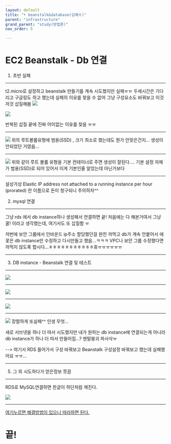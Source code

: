 ```yaml
---
layout: default
title: "• beanstalk&database(김혜수)"
parent: "infrastructure"
grand_parent: "study(방법론)"
nav_order: 5

---
```


EC2 Beanstalk - Db 연결
===================

1. 초반 실패
-------------
 t2.micro로 설정하고 beanstalk 만들기를 계속 시도했지만 실패ㅠㅠ
두세시간은 기다리고 구글링도 하고 했는데 실패의 이유를 찾을 수 없어 그냥 구성요소도 바꿔보고 이것저것 삽질해봄
![](https://ifh.cc/g/YC8cT.png)

![](https://i.imgur.com/LZqGVuK.jpg)

반복된 삽질 끝에 진짜 어이없는 이유를 찾음 ㅠㅠ

----------
![](https://i.imgur.com/bEPoUQr.jpg)
위의 루트볼륨유형에 범용(SSD) , 크기 최소로 했는데도 뭔가 안맞은건지... 생성이 안되었던 거였음...

----------
![](https://i.imgur.com/B63XxtI.jpg)
위와 같이 루트 볼륨 유형을 기본 컨테이너로 주면 생성이 잘된다....
기본 설정 자체가 범용(SSD)로 되어 있어서 이게 기본인줄 알았는데 아닌가보다


----------
설상가상
Elastic IP address not attached to a running instance per hour (prorated)
란 이름으로 돈이 청구되니 주의하자^^


2. mysql 연결
-------------

그냥 rds 에서 db instance하나 생성해서 연결하면 끝!
처음에는 다 해본거여서 그냥 꿀! 이라고 생각했는데,
여기서도 또 삽질함 ㅠ

저번에 보안 그룹에서 인바운드 ip주소 할당했던걸 완전 까먹고
db가 계속 안붙어서
애꿏은 db instance만 수정하고 다시만들고 했음...ㅋㅋㅋ
VPC나 보안 그룹 수정했다면 까먹지 않도록 합시다...ㅎㅎㅎㅎㅎㅎㅎㅎㅎㅎㅎ휴ㅠㅠㅠㅠㅠㅠ

----------------


3. DB instance - Beanstalk 연결 및 테스트
-------------
![](https://i.imgur.com/R64dfzE.jpg)

---
![](https://i.imgur.com/KyM0Aag.jpg)

---
![](https://i.imgur.com/N8p1eaa.jpg)

---
![](https://i.imgur.com/pNWNFTK.jpg)
 장렬하게 또실패^^
 인생 무엇...

 새로 서브넷을 하나 더 따서 시도했지만
 내가 원하는 db instance에 연결되는게 아니라 db instance가 하나 더 따서 만들어짐...?
 멘탈붕괴 파사삭ㅠ

--> 여기서 RDS 들어가서 구성 바꿔보고
Beanstalk 구성설정 바꿔보고 했는데 실패했어요 ㅠㅠ...

---


5. 그 외 시도하다가 얻은정보 쪼끔
-------------
RDS로 MySQL연결하면 한글이 하단처럼 깨진다.


![](https://i.imgur.com/PYOYJMV.jpg)

---

[<i class="icon-file"></i>여기누르면 해결방법이 있으니 따라하면 된다.][1]


끝!
===









  [1]: https://winterandsnow.tistory.com/12